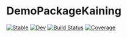 # DemoPackageKaining

[![Stable](https://img.shields.io/badge/docs-stable-blue.svg)](https://kalfton.github.io/DemoPackageKaining.jl/stable)
[![Dev](https://img.shields.io/badge/docs-dev-blue.svg)](https://kalfton.github.io/DemoPackageKaining.jl/dev)
[![Build Status](https://github.com/kalfton/DemoPackageKaining.jl/workflows/CI/badge.svg)](https://github.com/kalfton/DemoPackageKaining.jl/actions)
[![Coverage](https://codecov.io/gh/kalfton/DemoPackageKaining.jl/branch/main/graph/badge.svg)](https://codecov.io/gh/kalfton/DemoPackageKaining.jl)
